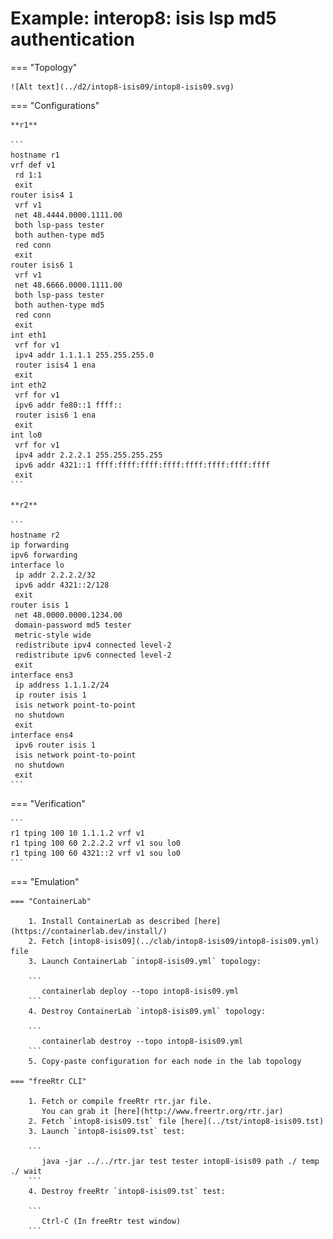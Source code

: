 # Example: interop8: isis lsp md5 authentication

=== "Topology"

    ![Alt text](../d2/intop8-isis09/intop8-isis09.svg)

=== "Configurations"

    **r1**

    ```
    hostname r1
    vrf def v1
     rd 1:1
     exit
    router isis4 1
     vrf v1
     net 48.4444.0000.1111.00
     both lsp-pass tester
     both authen-type md5
     red conn
     exit
    router isis6 1
     vrf v1
     net 48.6666.0000.1111.00
     both lsp-pass tester
     both authen-type md5
     red conn
     exit
    int eth1
     vrf for v1
     ipv4 addr 1.1.1.1 255.255.255.0
     router isis4 1 ena
     exit
    int eth2
     vrf for v1
     ipv6 addr fe80::1 ffff::
     router isis6 1 ena
     exit
    int lo0
     vrf for v1
     ipv4 addr 2.2.2.1 255.255.255.255
     ipv6 addr 4321::1 ffff:ffff:ffff:ffff:ffff:ffff:ffff:ffff
     exit
    ```

    **r2**

    ```
    hostname r2
    ip forwarding
    ipv6 forwarding
    interface lo
     ip addr 2.2.2.2/32
     ipv6 addr 4321::2/128
     exit
    router isis 1
     net 48.0000.0000.1234.00
     domain-password md5 tester
     metric-style wide
     redistribute ipv4 connected level-2
     redistribute ipv6 connected level-2
     exit
    interface ens3
     ip address 1.1.1.2/24
     ip router isis 1
     isis network point-to-point
     no shutdown
     exit
    interface ens4
     ipv6 router isis 1
     isis network point-to-point
     no shutdown
     exit
    ```

=== "Verification"

    ```
    r1 tping 100 10 1.1.1.2 vrf v1
    r1 tping 100 60 2.2.2.2 vrf v1 sou lo0
    r1 tping 100 60 4321::2 vrf v1 sou lo0
    ```

=== "Emulation"

    === "ContainerLab"

        1. Install ContainerLab as described [here](https://containerlab.dev/install/)  
        2. Fetch [intop8-isis09](../clab/intop8-isis09/intop8-isis09.yml) file  
        3. Launch ContainerLab `intop8-isis09.yml` topology:  

        ```
           containerlab deploy --topo intop8-isis09.yml  
        ```
        4. Destroy ContainerLab `intop8-isis09.yml` topology:  

        ```
           containerlab destroy --topo intop8-isis09.yml  
        ```
        5. Copy-paste configuration for each node in the lab topology

    === "freeRtr CLI"

        1. Fetch or compile freeRtr rtr.jar file.  
           You can grab it [here](http://www.freertr.org/rtr.jar)  
        2. Fetch `intop8-isis09.tst` file [here](../tst/intop8-isis09.tst)  
        3. Launch `intop8-isis09.tst` test:  

        ```
           java -jar ../../rtr.jar test tester intop8-isis09 path ./ temp ./ wait
        ```
        4. Destroy freeRtr `intop8-isis09.tst` test:  

        ```
           Ctrl-C (In freeRtr test window)
        ```

